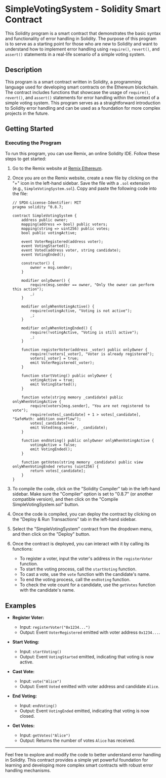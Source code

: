 # SimpleVotingSystem - Solidity Smart Contract

This Solidity program is a smart contract that demonstrates the basic syntax and functionality of error handling in Solidity. The purpose of this program is to serve as a starting point for those who are new to Solidity and want to understand how to implement error handling using `require()`, `revert()`, and `assert()` statements in a real-life scenario of a simple voting system.

## Description

This program is a smart contract written in Solidity, a programming language used for developing smart contracts on the Ethereum blockchain. The contract includes functions that showcase the usage of `require()`, `revert()`, and `assert()` statements for error handling within the context of a simple voting system. This program serves as a straightforward introduction to Solidity error handling and can be used as a foundation for more complex projects in the future.

## Getting Started

### Executing the Program

To run this program, you can use Remix, an online Solidity IDE. Follow these steps to get started:

1. Go to the Remix website at [Remix Ethereum](https://remix.ethereum.org/).

2. Once you are on the Remix website, create a new file by clicking on the "+" icon in the left-hand sidebar. Save the file with a `.sol` extension (e.g., `SimpleVotingSystem.sol`). Copy and paste the following code into the file:

    ```solidity
    // SPDX-License-Identifier: MIT
    pragma solidity ^0.8.7;

    contract SimpleVotingSystem {
        address public owner;
        mapping(address => bool) public voters;
        mapping(string => uint256) public votes;
        bool public votingActive;

        event VoterRegistered(address voter);
        event VotingStarted();
        event Voted(address voter, string candidate);
        event VotingEnded();

        constructor() {
            owner = msg.sender;
        }

        modifier onlyOwner() {
            require(msg.sender == owner, "Only the owner can perform this action");
            _;
        }

        modifier onlyWhenVotingActive() {
            require(votingActive, "Voting is not active");
            _;
        }

        modifier onlyWhenVotingEnded() {
            require(!votingActive, "Voting is still active");
            _;
        }

        function registerVoter(address _voter) public onlyOwner {
            require(!voters[_voter], "Voter is already registered");
            voters[_voter] = true;
            emit VoterRegistered(_voter);
        }

        function startVoting() public onlyOwner {
            votingActive = true;
            emit VotingStarted();
        }

        function vote(string memory _candidate) public onlyWhenVotingActive {
            require(voters[msg.sender], "You are not registered to vote");
            require(votes[_candidate] + 1 > votes[_candidate], "SafeMath: addition overflow");
            votes[_candidate]++;
            emit Voted(msg.sender, _candidate);
        }

        function endVoting() public onlyOwner onlyWhenVotingActive {
            votingActive = false;
            emit VotingEnded();
        }

        function getVotes(string memory _candidate) public view onlyWhenVotingEnded returns (uint256) {
            return votes[_candidate];
        }
    }
    ```

3. To compile the code, click on the "Solidity Compiler" tab in the left-hand sidebar. Make sure the "Compiler" option is set to "0.8.7" (or another compatible version), and then click on the "Compile SimpleVotingSystem.sol" button.

4. Once the code is compiled, you can deploy the contract by clicking on the "Deploy & Run Transactions" tab in the left-hand sidebar.

5. Select the "SimpleVotingSystem" contract from the dropdown menu, and then click on the "Deploy" button.

6. Once the contract is deployed, you can interact with it by calling its functions:
   - To register a voter, input the voter's address in the `registerVoter` function.
   - To start the voting process, call the `startVoting` function.
   - To cast a vote, use the `vote` function with the candidate's name.
   - To end the voting process, call the `endVoting` function.
   - To check the vote count for a candidate, use the `getVotes` function with the candidate's name.

## Examples

- **Register Voter:**
    - Input: `registerVoter("0x1234...")`
    - Output: Event `VoterRegistered` emitted with voter address `0x1234...`.

- **Start Voting:**
    - Input: `startVoting()`
    - Output: Event `VotingStarted` emitted, indicating that voting is now active.

- **Cast Vote:**
    - Input: `vote("Alice")`
    - Output: Event `Voted` emitted with voter address and candidate `Alice`.

- **End Voting:**
    - Input: `endVoting()`
    - Output: Event `VotingEnded` emitted, indicating that voting is now closed.

- **Get Votes:**
    - Input: `getVotes("Alice")`
    - Output: Returns the number of votes `Alice` has received.

---

Feel free to explore and modify the code to better understand error handling in Solidity. This contract provides a simple yet powerful foundation for learning and developing more complex smart contracts with robust error handling mechanisms.
